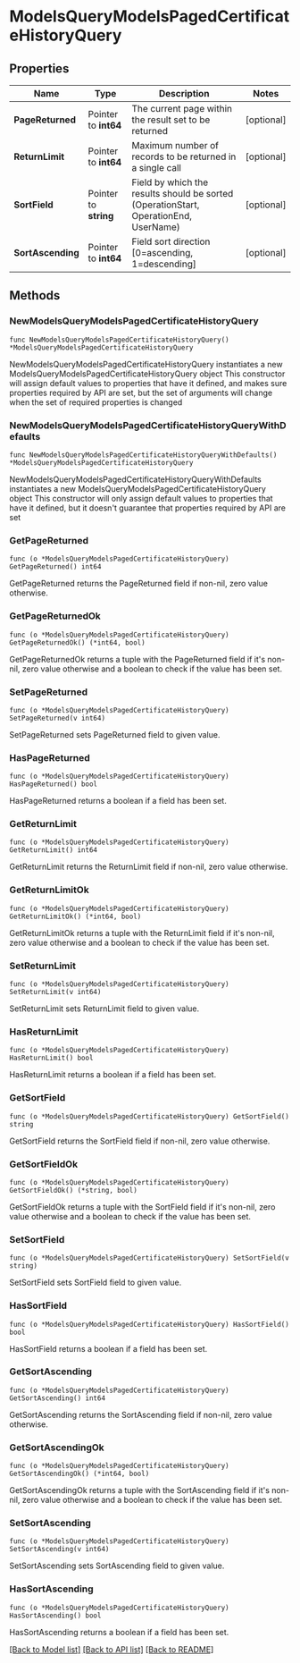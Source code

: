 # ModelsQueryModelsPagedCertificateHistoryQuery

## Properties

Name | Type | Description | Notes
------------ | ------------- | ------------- | -------------
**PageReturned** | Pointer to **int64** | The current page within the result set to be returned | [optional] 
**ReturnLimit** | Pointer to **int64** | Maximum number of records to be returned in a single call | [optional] 
**SortField** | Pointer to **string** | Field by which the results should be sorted (OperationStart, OperationEnd, UserName) | [optional] 
**SortAscending** | Pointer to **int64** | Field sort direction [0&#x3D;ascending, 1&#x3D;descending] | [optional] 

## Methods

### NewModelsQueryModelsPagedCertificateHistoryQuery

`func NewModelsQueryModelsPagedCertificateHistoryQuery() *ModelsQueryModelsPagedCertificateHistoryQuery`

NewModelsQueryModelsPagedCertificateHistoryQuery instantiates a new ModelsQueryModelsPagedCertificateHistoryQuery object
This constructor will assign default values to properties that have it defined,
and makes sure properties required by API are set, but the set of arguments
will change when the set of required properties is changed

### NewModelsQueryModelsPagedCertificateHistoryQueryWithDefaults

`func NewModelsQueryModelsPagedCertificateHistoryQueryWithDefaults() *ModelsQueryModelsPagedCertificateHistoryQuery`

NewModelsQueryModelsPagedCertificateHistoryQueryWithDefaults instantiates a new ModelsQueryModelsPagedCertificateHistoryQuery object
This constructor will only assign default values to properties that have it defined,
but it doesn't guarantee that properties required by API are set

### GetPageReturned

`func (o *ModelsQueryModelsPagedCertificateHistoryQuery) GetPageReturned() int64`

GetPageReturned returns the PageReturned field if non-nil, zero value otherwise.

### GetPageReturnedOk

`func (o *ModelsQueryModelsPagedCertificateHistoryQuery) GetPageReturnedOk() (*int64, bool)`

GetPageReturnedOk returns a tuple with the PageReturned field if it's non-nil, zero value otherwise
and a boolean to check if the value has been set.

### SetPageReturned

`func (o *ModelsQueryModelsPagedCertificateHistoryQuery) SetPageReturned(v int64)`

SetPageReturned sets PageReturned field to given value.

### HasPageReturned

`func (o *ModelsQueryModelsPagedCertificateHistoryQuery) HasPageReturned() bool`

HasPageReturned returns a boolean if a field has been set.

### GetReturnLimit

`func (o *ModelsQueryModelsPagedCertificateHistoryQuery) GetReturnLimit() int64`

GetReturnLimit returns the ReturnLimit field if non-nil, zero value otherwise.

### GetReturnLimitOk

`func (o *ModelsQueryModelsPagedCertificateHistoryQuery) GetReturnLimitOk() (*int64, bool)`

GetReturnLimitOk returns a tuple with the ReturnLimit field if it's non-nil, zero value otherwise
and a boolean to check if the value has been set.

### SetReturnLimit

`func (o *ModelsQueryModelsPagedCertificateHistoryQuery) SetReturnLimit(v int64)`

SetReturnLimit sets ReturnLimit field to given value.

### HasReturnLimit

`func (o *ModelsQueryModelsPagedCertificateHistoryQuery) HasReturnLimit() bool`

HasReturnLimit returns a boolean if a field has been set.

### GetSortField

`func (o *ModelsQueryModelsPagedCertificateHistoryQuery) GetSortField() string`

GetSortField returns the SortField field if non-nil, zero value otherwise.

### GetSortFieldOk

`func (o *ModelsQueryModelsPagedCertificateHistoryQuery) GetSortFieldOk() (*string, bool)`

GetSortFieldOk returns a tuple with the SortField field if it's non-nil, zero value otherwise
and a boolean to check if the value has been set.

### SetSortField

`func (o *ModelsQueryModelsPagedCertificateHistoryQuery) SetSortField(v string)`

SetSortField sets SortField field to given value.

### HasSortField

`func (o *ModelsQueryModelsPagedCertificateHistoryQuery) HasSortField() bool`

HasSortField returns a boolean if a field has been set.

### GetSortAscending

`func (o *ModelsQueryModelsPagedCertificateHistoryQuery) GetSortAscending() int64`

GetSortAscending returns the SortAscending field if non-nil, zero value otherwise.

### GetSortAscendingOk

`func (o *ModelsQueryModelsPagedCertificateHistoryQuery) GetSortAscendingOk() (*int64, bool)`

GetSortAscendingOk returns a tuple with the SortAscending field if it's non-nil, zero value otherwise
and a boolean to check if the value has been set.

### SetSortAscending

`func (o *ModelsQueryModelsPagedCertificateHistoryQuery) SetSortAscending(v int64)`

SetSortAscending sets SortAscending field to given value.

### HasSortAscending

`func (o *ModelsQueryModelsPagedCertificateHistoryQuery) HasSortAscending() bool`

HasSortAscending returns a boolean if a field has been set.


[[Back to Model list]](../README.md#documentation-for-models) [[Back to API list]](../README.md#documentation-for-api-endpoints) [[Back to README]](../README.md)


